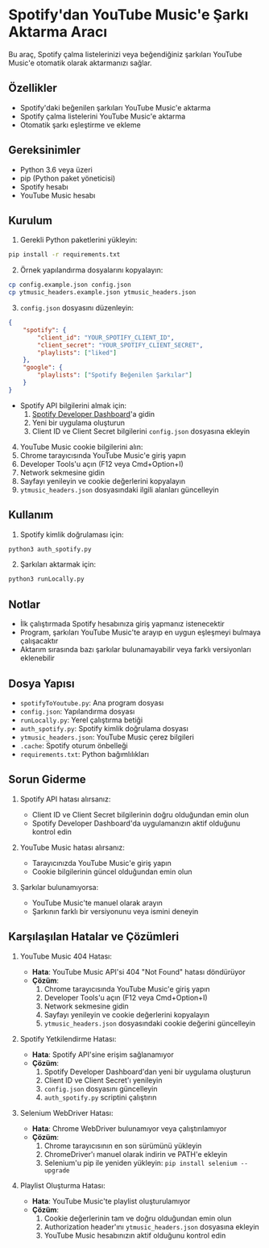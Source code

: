 # Spotify'dan YouTube Music'e Şarkı Aktarma Aracı

Bu araç, Spotify çalma listelerinizi veya beğendiğiniz şarkıları YouTube Music'e otomatik olarak aktarmanızı sağlar.

## Özellikler

- Spotify'daki beğenilen şarkıları YouTube Music'e aktarma
- Spotify çalma listelerini YouTube Music'e aktarma
- Otomatik şarkı eşleştirme ve ekleme

## Gereksinimler

- Python 3.6 veya üzeri
- pip (Python paket yöneticisi)
- Spotify hesabı
- YouTube Music hesabı

## Kurulum

1. Gerekli Python paketlerini yükleyin:
```bash
pip install -r requirements.txt
```

2. Örnek yapılandırma dosyalarını kopyalayın:
```bash
cp config.example.json config.json
cp ytmusic_headers.example.json ytmusic_headers.json
```

3. `config.json` dosyasını düzenleyin:
```json
{
    "spotify": {
        "client_id": "YOUR_SPOTIFY_CLIENT_ID",
        "client_secret": "YOUR_SPOTIFY_CLIENT_SECRET",
        "playlists": ["liked"]
    },
    "google": {
        "playlists": ["Spotify Beğenilen Şarkılar"]
    }
}
```

- Spotify API bilgilerini almak için:
  1. [Spotify Developer Dashboard](https://developer.spotify.com/dashboard/applications)'a gidin
  2. Yeni bir uygulama oluşturun
  3. Client ID ve Client Secret bilgilerini `config.json` dosyasına ekleyin

4. YouTube Music cookie bilgilerini alın:
  1. Chrome tarayıcısında YouTube Music'e giriş yapın
  2. Developer Tools'u açın (F12 veya Cmd+Option+I)
  3. Network sekmesine gidin
  4. Sayfayı yenileyin ve cookie değerlerini kopyalayın
  5. `ytmusic_headers.json` dosyasındaki ilgili alanları güncelleyin

## Kullanım

1. Spotify kimlik doğrulaması için:
```bash
python3 auth_spotify.py
```

2. Şarkıları aktarmak için:
```bash
python3 runLocally.py
```

## Notlar

- İlk çalıştırmada Spotify hesabınıza giriş yapmanız istenecektir
- Program, şarkıları YouTube Music'te arayıp en uygun eşleşmeyi bulmaya çalışacaktır
- Aktarım sırasında bazı şarkılar bulunamayabilir veya farklı versiyonları eklenebilir

## Dosya Yapısı

- `spotifyToYoutube.py`: Ana program dosyası
- `config.json`: Yapılandırma dosyası
- `runLocally.py`: Yerel çalıştırma betiği
- `auth_spotify.py`: Spotify kimlik doğrulama dosyası
- `ytmusic_headers.json`: YouTube Music çerez bilgileri
- `.cache`: Spotify oturum önbelleği
- `requirements.txt`: Python bağımlılıkları

## Sorun Giderme

1. Spotify API hatası alırsanız:
   - Client ID ve Client Secret bilgilerinin doğru olduğundan emin olun
   - Spotify Developer Dashboard'da uygulamanızın aktif olduğunu kontrol edin

2. YouTube Music hatası alırsanız:
   - Tarayıcınızda YouTube Music'e giriş yapın
   - Cookie bilgilerinin güncel olduğundan emin olun

3. Şarkılar bulunamıyorsa:
   - YouTube Music'te manuel olarak arayın
   - Şarkının farklı bir versiyonunu veya ismini deneyin

## Karşılaşılan Hatalar ve Çözümleri

1. YouTube Music 404 Hatası:
   - **Hata**: YouTube Music API'si 404 "Not Found" hatası döndürüyor
   - **Çözüm**: 
     1. Chrome tarayıcısında YouTube Music'e giriş yapın
     2. Developer Tools'u açın (F12 veya Cmd+Option+I)
     3. Network sekmesine gidin
     4. Sayfayı yenileyin ve cookie değerlerini kopyalayın
     5. `ytmusic_headers.json` dosyasındaki cookie değerini güncelleyin

2. Spotify Yetkilendirme Hatası:
   - **Hata**: Spotify API'sine erişim sağlanamıyor
   - **Çözüm**:
     1. Spotify Developer Dashboard'dan yeni bir uygulama oluşturun
     2. Client ID ve Client Secret'ı yenileyin
     3. `config.json` dosyasını güncelleyin
     4. `auth_spotify.py` scriptini çalıştırın

3. Selenium WebDriver Hatası:
   - **Hata**: Chrome WebDriver bulunamıyor veya çalıştırılamıyor
   - **Çözüm**:
     1. Chrome tarayıcısının en son sürümünü yükleyin
     2. ChromeDriver'ı manuel olarak indirin ve PATH'e ekleyin
     3. Selenium'u pip ile yeniden yükleyin: `pip install selenium --upgrade`

4. Playlist Oluşturma Hatası:
   - **Hata**: YouTube Music'te playlist oluşturulamıyor
   - **Çözüm**:
     1. Cookie değerlerinin tam ve doğru olduğundan emin olun
     2. Authorization header'ını `ytmusic_headers.json` dosyasına ekleyin
     3. YouTube Music hesabınızın aktif olduğunu kontrol edin


